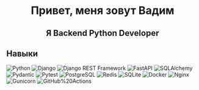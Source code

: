 <div id="header" align="center">
  <h1>Привет, меня зовут Вадим</h1>
  <h2>Я Backend Python Developer</h1>
</div>

## Навыки
![Python](https://img.shields.io/badge/Python-3776AB?style=plastic&logo=python&logoColor=092E20&labelColor=white)
![Django](https://img.shields.io/badge/Django-092E20?style=plastic&logo=django&logoColor=092E20&labelColor=white)
![Django REST Framework](https://img.shields.io/badge/-Django_REST_framework-DC143C?style=plastic)
![FastAPI](https://img.shields.io/badge/FastAPI)
![SQLAlchemy](https://img.shields.io/badge/SQLAlchemy)
![Pydantic](https://img.shields.io/badge/Pydantic)
![Pytest](https://img.shields.io/badge/Pytest)
![PostgreSQL](https://img.shields.io/badge/PostgreSQL-4169E1?style=plastic&logo=postgresql&labelColor=white)
![Redis](https://img.shields.io/badge/Redis-2088FF?style=plastic&logo=redis&labelColor=white)
![SQLite](https://img.shields.io/badge/SQLite-4169E1?style=plastic&logo=sqlite)
![Docker](https://img.shields.io/badge/Docker-2496ED?style=plastic&logo=docker&labelColor=white)
![Nginx](https://img.shields.io/badge/NGINX-009639?style=plastic&logo=nginx&logoColor=%23009639&labelColor=white)
![Gunicorn](https://img.shields.io/badge/Gunicorn-499848?style=plastic&logo=gunicorn&labelColor=white)
![GitHub%20Actions](https://img.shields.io/badge/GitHub_actions-2088FF?style=plastic&logo=githubactions&labelColor=white)
